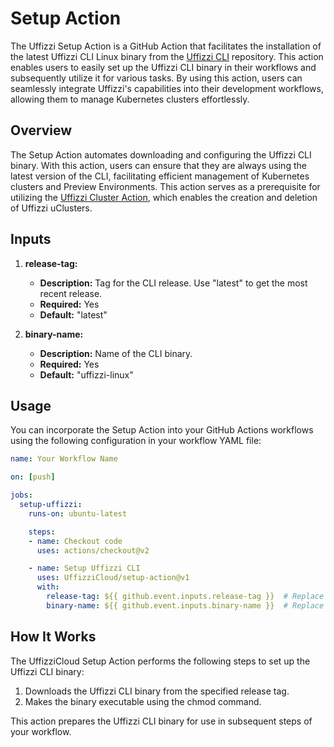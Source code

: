 # Setup Action

The Uffizzi Setup Action is a GitHub Action that facilitates the installation of the latest Uffizzi CLI Linux binary from the [Uffizzi CLI](https://github.com/UffizziCloud/uffizzi_cli) repository. This action enables users to easily set up the Uffizzi CLI binary in their workflows and subsequently utilize it for various tasks. By using this action, users can seamlessly integrate Uffizzi's capabilities into their development workflows, allowing them to manage Kubernetes clusters effortlessly.

## Overview

The Setup Action automates downloading and configuring the Uffizzi CLI binary. With this action, users can ensure that they are always using the latest version of the CLI, facilitating efficient management of Kubernetes clusters and Preview Environments. This action serves as a prerequisite for utilizing the [Uffizzi Cluster Action](https://github.com/UffizziCloud/cluster-action), which enables the creation and deletion of Uffizzi uClusters.

## Inputs

1. **release-tag:**
   - **Description:** Tag for the CLI release. Use "latest" to get the most recent release.
   - **Required:** Yes
   - **Default:** "latest"

2. **binary-name:**
   - **Description:** Name of the CLI binary.
   - **Required:** Yes
   - **Default:** "uffizzi-linux"

## Usage

You can incorporate the Setup Action into your GitHub Actions workflows using the following configuration in your workflow YAML file:

```yaml
name: Your Workflow Name

on: [push]

jobs:
  setup-uffizzi:
    runs-on: ubuntu-latest

    steps:
    - name: Checkout code
      uses: actions/checkout@v2

    - name: Setup Uffizzi CLI
      uses: UffizziCloud/setup-action@v1
      with:
        release-tag: ${{ github.event.inputs.release-tag }}  # Replace with the desired release tag
        binary-name: ${{ github.event.inputs.binary-name }}  # Replace with the desired binary name
```

## How It Works
The UffizziCloud Setup Action performs the following steps to set up the Uffizzi CLI binary:

1. Downloads the Uffizzi CLI binary from the specified release tag.
2. Makes the binary executable using the chmod command.

This action prepares the Uffizzi CLI binary for use in subsequent steps of your workflow.